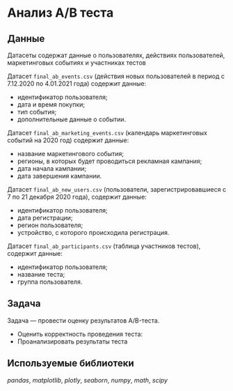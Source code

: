 # Анализ А/В теста

## Данные

Датасеты содержат данные о пользователях, действиях пользователей, маркетинговых событиях и участниках тестов

Датасет `final_ab_events.csv` (действия новых пользователей в период с 7.12.2020 по 4.01.2021 года) содержит данные:
- идентификатор пользователя;
- дата и время покупки;
- тип события;
- дополнительные данные о событии.

Датасет `final_ab_marketing_events.csv` (календарь маркетинговых событий на 2020 год) содержит данные:
- название маркетингового события;
- регионы, в которых будет проводиться рекламная кампания;
- дата начала кампании;
- дата завершения кампании.

Датасет `final_ab_new_users.csv` (пользователи, зарегистрировавшиеся с 7 по 21 декабря 2020 года), содержит данные:

- идентификатор пользователя;
- дата регистрации;
- регион пользователя;
- устройство, с которого происходила регистрация.

Датасет `final_ab_participants.csv` (таблица участников тестов), содержит данные:

- идентификатор пользователя;
- название теста;
- группа пользователя.

## Задача

Задача — провести оценку результатов A/B-теста.

- Оценить корректность проведения теста:
- Проанализировать результаты теста

## Используемые библиотеки
*pandas*, *matplotlib*, *plotly*, *seaborn*, *numpy*, *math*, *scipy*

